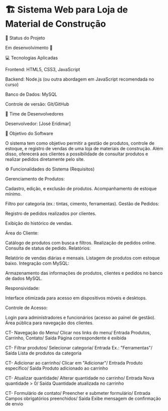 # 🏗️ Sistema Web para Loja de Material de Construção

📌 Status do Projeto

Em desenvolvimento 🚧

💻 Tecnologias Aplicadas

Frontend: HTML5, CSS3, JavaScript

Backend: Node.js (ou outra abordagem em JavaScript recomendada no curso)

Banco de Dados: MySQL

Controle de versão: Git/GitHub

👥 Time de Desenvolvedores

Desenvolvedor: [José Eridimar]

🎯 Objetivo do Software

O sistema tem como objetivo permitir a gestão de produtos, controle de estoque, e registro de vendas de uma loja de materiais de construção. Além disso, oferecerá aos clientes a possibilidade de consultar produtos e realizar pedidos diretamente pelo site.

⚙️ Funcionalidades do Sistema 
(Requisitos)

Gerenciamento de Produtos:

Cadastro, edição, e exclusão de produtos.
Acompanhamento de estoque mínimo.

Filtro por categoria (ex.: tintas, cimento, ferramentas).
Gestão de Pedidos:

Registro de pedidos realizados por clientes.

Exibição do histórico de vendas.

Área do Cliente:

Catálogo de produtos com busca e filtros.
Realização de pedidos online.
Consulta de status de pedido.
Relatórios:

Relatório de vendas diárias e mensais.
Listagem de produtos com estoque baixo.
Integração com MySQL:

Armazenamento das informações de produtos, clientes e pedidos no banco de dados MySQL.

Responsividade:

Interface otimizada para acesso em dispositivos móveis e desktops.

Controle de Acesso:

Login para administradores e funcionários (acesso ao painel de gestão).
Área pública para navegação dos clientes.

CT-	Navegação do Menu/	Clicar nos links do menu/	Entrada Produtos, Carrinho, Contato/	Saída Página correspondente é exibida

CT-	Filtrar produtos/	Selecionar categoria/	Entrada Ex.: "Ferramentas"/	Saída Lista de produtos da categoria

CT-	Adicionar ao carrinho/	Clicar em "Adicionar"/	Entrada Produto específico/	Saida Produto adicionado ao carrinho

CT-	Atualizar quantidade/	Alterar quantidade no carrinho/	Entrada Nova quantidade > 0/	Saída Quantidade atualizada no carrinho

CT-	Formulário de contato/	Preencher e submeter formulário/	Entrada Campos obrigatórios preenchidos/	Saída Exibe mensagem de confirmação de envio
